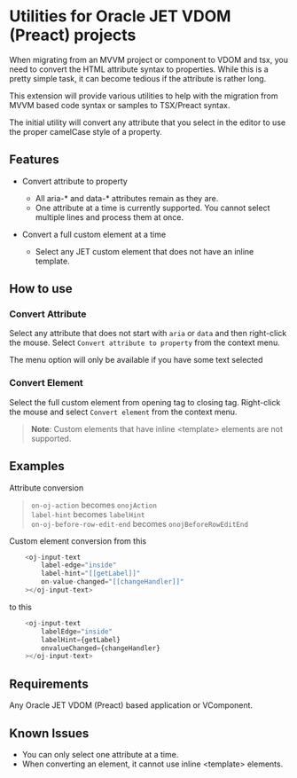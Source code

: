 # Utilities for Oracle JET VDOM (Preact) projects

When migrating from an MVVM project or component to VDOM and tsx, you need to convert the HTML attribute syntax to properties.  While this is a pretty simple task, it can become tedious if the attribute is rather long.

This extension will provide various utilities to help with the migration from MVVM based code syntax or samples to TSX/Preact syntax.

The initial utility will convert any attribute that you select in the editor to use the proper camelCase style of a property.

## Features

* Convert attribute to property
  * All aria-* and data-* attributes remain as they are.
  * One attribute at a time is currently supported.  You cannot select multiple lines and process them at once.

* Convert a full custom element at a time
  * Select any JET custom element that does not have an inline template.


## How to use

### Convert Attribute
Select any attribute that does not start with `aria` or `data` and then right-click the mouse.  Select `Convert attribute to property` from the context menu.

The menu option will only be available if you have some text selected

### Convert Element
Select the full custom element from opening tag to closing tag. Right-click the mouse and select `Convert element` from the context menu.
> **Note**: Custom elements that have inline \<template> elements are not supported.

## Examples 
Attribute conversion
> `on-oj-action` becomes `onojAction` </br>
  `label-hint` becomes `labelHint` </br>
  `on-oj-before-row-edit-end` becomes `onojBeforeRowEditEnd`

Custom element conversion from this
```javascript
    <oj-input-text
        label-edge="inside"
        label-hint="[[getLabel]]"
        on-value-changed="[[changeHandler]]"
    ></oj-input-text>
```

to this
```javascript
    <oj-input-text
        labelEdge="inside"
        labelHint={getLabel}
        onvalueChanged={changeHandler}
    ></oj-input-text>
```

## Requirements

Any Oracle JET VDOM (Preact) based application or VComponent.


## Known Issues

* You can only select one attribute at a time.
* When converting an element, it cannot use inline \<template> elements.
